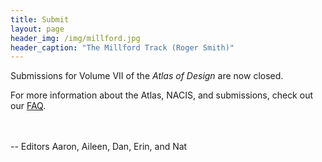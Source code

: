 ```yaml
---
title: Submit
layout: page
header_img: /img/millford.jpg
header_caption: "The Millford Track (Roger Smith)"
---
```


Submissions for Volume VII of the _Atlas of Design_ are now closed.

For more information about the Atlas, NACIS, and submissions, check out our [FAQ](https://docs.google.com/document/d/e/2PACX-1vRKj_S091W6B6OX6HPfXjrGbOp6vTquQ-EFQowvZplZHmBZSUSyDMSNn9Y5-n_yslWwZVlUj7qfwTc2/pub).

<!-- <a href="https://atlasofdesign-96abe2ea8513.herokuapp.com/" target="_blank" class="button button-blue">Submit  <i class="fa fa-book"></i></a> -->


<br><br>-- Editors Aaron, Aileen, Dan, Erin, and Nat

